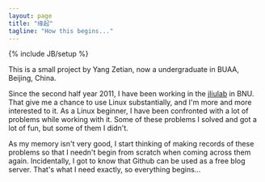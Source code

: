 ```yaml
---
layout: page
title: "缘起"
tagline: "How this begins..."
---
```

{% include JB/setup %}

This is a small project by Yang Zetian, now a undergraduate in BUAA, Beijing, China.

Since the second half year 2011, I have been working in the [jliulab][] in BNU.
That give me a chance to use Linux substantially, and I'm more and more
interested to it.  As a Linux beginner, I have been confronted with a lot of problems
while working with it.  Some of these problems I solved and got a lot of fun, but some
of them I didn't. 

As my memory isn't very good, I start thinking of making
records of these problems so that I needn't begin from scratch when coming
across them again.  Incidentally, I got to know that Github can be used as a
free blog server.  That's what I need exactly, so everything begins...

   [jliulab]: http://psychbrain.bnu.edu.cn/teachcms/liujia.htm

